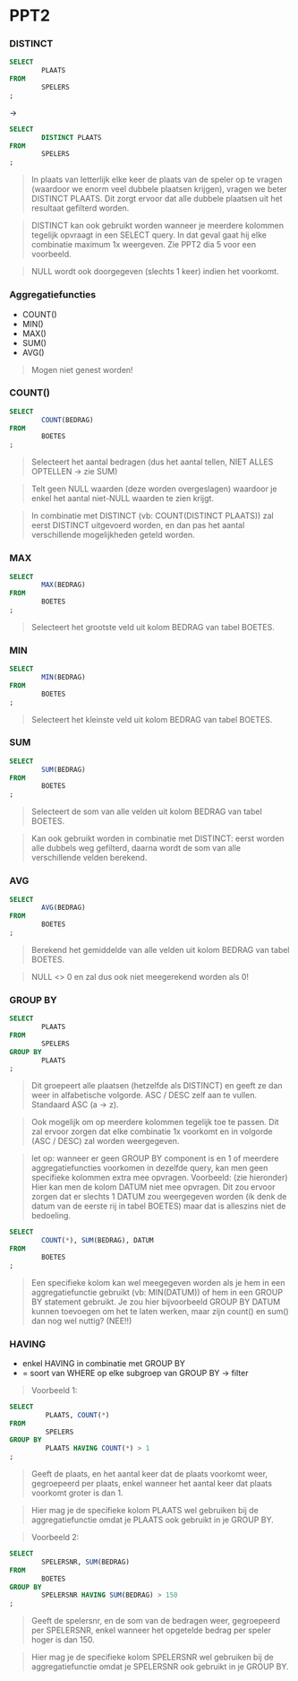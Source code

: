 # PPT2

### DISTINCT

```sql
SELECT
        PLAATS
FROM
        SPELERS
;
```

→ 

```sql
SELECT
        DISTINCT PLAATS
FROM
        SPELERS
;
```

> In plaats van letterlijk elke keer de plaats van de speler op te vragen (waardoor we enorm veel dubbele plaatsen krijgen), vragen we beter DISTINCT PLAATS. Dit zorgt ervoor dat alle dubbele plaatsen uit het resultaat gefilterd worden.

> DISTINCT kan ook gebruikt worden wanneer je meerdere kolommen tegelijk opvraagt in een SELECT query. In dat geval gaat hij elke combinatie maximum 1x weergeven. Zie PPT2 dia 5 voor een voorbeeld.

> NULL wordt ook doorgegeven (slechts 1 keer) indien het voorkomt.

### Aggregatiefuncties

- COUNT()
- MIN()
- MAX()
- SUM()
- AVG()

> Mogen niet genest worden!

### COUNT()

```sql
SELECT
        COUNT(BEDRAG)
FROM
        BOETES
;
```

> Selecteert het aantal bedragen (dus het aantal tellen, NIET ALLES OPTELLEN → zie SUM)

> Telt geen NULL waarden (deze worden overgeslagen) waardoor je enkel het aantal niet-NULL waarden te zien krijgt.

> In combinatie met DISTINCT (vb: COUNT(DISTINCT PLAATS)) zal eerst DISTINCT uitgevoerd worden, en dan pas het aantal verschillende mogelijkheden geteld worden.

### MAX

```sql
SELECT
        MAX(BEDRAG)
FROM
        BOETES
;
```

> Selecteert het grootste veld uit kolom BEDRAG van tabel BOETES.

### MIN

```sql
SELECT
        MIN(BEDRAG)
FROM
        BOETES
;
```

> Selecteert het kleinste veld uit kolom BEDRAG van tabel BOETES.

### SUM

```sql
SELECT
        SUM(BEDRAG)
FROM
        BOETES
;
```

> Selecteert de som van alle velden uit kolom BEDRAG van tabel BOETES.

> Kan ook gebruikt worden in combinatie met DISTINCT: eerst worden alle dubbels weg gefilterd, daarna wordt de som van alle verschillende velden berekend.

### AVG

```sql
SELECT
        AVG(BEDRAG)
FROM
        BOETES
;
```

> Berekend het gemiddelde van alle velden uit kolom BEDRAG van tabel BOETES.

> NULL <> 0 en zal dus ook niet meegerekend worden als 0!

### GROUP BY

```sql
SELECT
        PLAATS
FROM
        SPELERS
GROUP BY 
        PLAATS
;
```

> Dit groepeert alle plaatsen (hetzelfde als DISTINCT) en geeft ze dan weer in alfabetische volgorde. ASC / DESC zelf aan te vullen. Standaard ASC (a → z).

> Ook mogelijk om op meerdere kolommen tegelijk toe te passen. Dit zal ervoor zorgen dat elke combinatie 1x voorkomt en in volgorde (ASC / DESC) zal worden weergegeven.

> let op: wanneer er geen GROUP BY component is en 1 of meerdere aggregatiefuncties voorkomen in dezelfde query, kan men geen specifieke kolommen extra mee opvragen. Voorbeeld: (zie hieronder) Hier kan men de kolom DATUM niet mee opvragen. Dit zou ervoor zorgen dat er slechts 1 DATUM zou weergegeven worden (ik denk de datum van de eerste rij in tabel BOETES) maar dat is alleszins niet de bedoeling.

```sql
SELECT
        COUNT(*), SUM(BEDRAG), DATUM
FROM
        BOETES
;
```

> Een specifieke kolom kan wel meegegeven worden als je hem in een aggregatiefunctie gebruikt (vb: MIN(DATUM)) of hem in een GROUP BY statement gebruikt. Je zou hier bijvoorbeeld GROUP BY DATUM kunnen toevoegen om het te laten werken, maar zijn count() en sum() dan nog wel nuttig? (NEE!!)

### HAVING 

- enkel HAVING in combinatie met GROUP BY
- = soort van WHERE op elke subgroep van GROUP BY → filter

> Voorbeeld 1:

```sql
SELECT
         PLAATS, COUNT(*)
FROM
         SPELERS
GROUP BY
         PLAATS HAVING COUNT(*) > 1
;
```

> Geeft de plaats, en het aantal keer dat de plaats voorkomt weer, gegroepeerd per plaats, enkel wanneer het aantal keer dat plaats voorkomt groter is dan 1.

> Hier mag je de specifieke kolom PLAATS wel gebruiken bij de aggregatiefunctie omdat je PLAATS ook gebruikt in je GROUP BY.

> Voorbeeld 2:

```sql
SELECT
        SPELERSNR, SUM(BEDRAG)
FROM
        BOETES
GROUP BY
        SPELERSNR HAVING SUM(BEDRAG) > 150
;
```

> Geeft de spelersnr, en de som van de bedragen weer, gegroepeerd per SPELERSNR, enkel wanneer het opgetelde bedrag per speler hoger is dan 150.

> Hier mag je de specifieke kolom SPELERSNR wel gebruiken bij de aggregatiefunctie omdat je SPELERSNR ook gebruikt in je GROUP BY.

